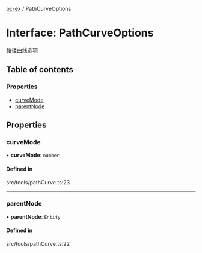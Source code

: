 [pc-ex](https://github.com/TheFBplus/pc-ex/blob/master/docs/md/README.md) / PathCurveOptions

# Interface: PathCurveOptions

路径曲线选项

## Table of contents

### Properties

- [curveMode](https://github.com/TheFBplus/pc-ex/blob/master/docs/md/interfaces/PathCurveOptions.md#curvemode)
- [parentNode](https://github.com/TheFBplus/pc-ex/blob/master/docs/md/interfaces/PathCurveOptions.md#parentnode)

## Properties

### curveMode

• **curveMode**: `number`

#### Defined in

src/tools/pathCurve.ts:23

___

### parentNode

• **parentNode**: `Entity`

#### Defined in

src/tools/pathCurve.ts:22
